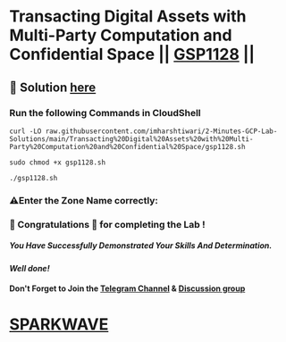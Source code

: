 # Transacting Digital Assets with Multi-Party Computation and Confidential Space || [GSP1128](https://www.cloudskillsboost.google/games/6393/labs/40254) ||

## 🔑 Solution [here](https://www.youtube.com/@sparkwave.01)

### Run the following Commands in CloudShell

```
curl -LO raw.githubusercontent.com/imharshtiwari/2-Minutes-GCP-Lab-Solutions/main/Transacting%20Digital%20Assets%20with%20Multi-Party%20Computation%20and%20Confidential%20Space/gsp1128.sh

sudo chmod +x gsp1128.sh

./gsp1128.sh
```
### ⚠️Enter the Zone Name correctly:

### 🐼 Congratulations 🎉 for completing the Lab !

##### *You Have Successfully Demonstrated Your Skills And Determination.*

#### *Well done!*

#### Don't Forget to Join the [Telegram Channel](https://t.me/sparkwave.01) & [Discussion group](https://t.me/sparkwave.01chats)

# [SPARKWAVE](https://www.youtube.com/@sparkwave.01)
